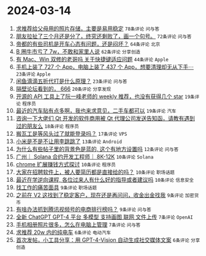 # 2024-03-14

1. [求推荐给父母用的照片存储，主要是易用稳定](https://www.v2ex.com/t/1023462) `78条评论` `问与答`
1. [朋友拉扯了三个月还是分了，终究还剩败了，画一个句号。](https://www.v2ex.com/t/1023466) `72条评论` `问与答`
1. [帝都的有些司机是开车心态有问题，还是闷坏？](https://www.v2ex.com/t/1023485) `64条评论` `北京`
1. [B 圈牛市亏了 7w，不敢和家里人说](https://www.v2ex.com/t/1023489) `62条评论` `分享创造`
1. [有 Mac、Win 双修的老哥吗 关于快捷键适应问题](https://www.v2ex.com/t/1023495) `44条评论` `Apple`
1. [手机上装了 727 个 App，电脑上装了 437 个 App，想要清理却无从下手⋯](https://www.v2ex.com/t/1023467) `23条评论` `Apple`
1. [闲鱼滴滴五折代打是什么原理？](https://www.v2ex.com/t/1023456) `23条评论` `问与答`
1. [隔壁论坛看到的， 666](https://www.v2ex.com/t/1023461) `20条评论` `分享发现`
1. [开源的 API 工具上了阮一峰老师的 weekly 推荐，也没有获得几个 star](https://www.v2ex.com/t/1023482) `19条评论` `程序员`
1. [最近的汽车贴有点多啊，我也来求意见，二手车都可以](https://www.v2ex.com/t/1023460) `19条评论` `汽车`
1. [咨询一下大佬们 Qt 开发的软件商用被 Qt 代理公司发送告知函，请教有遇到过的朋友么](https://www.v2ex.com/t/1023458) `18条评论` `程序员`
1. [搬瓦工是等风头过了就能登录吗？](https://www.v2ex.com/t/1023477) `17条评论` `VPS`
1. [小米是不是不让用李跳跳了](https://www.v2ex.com/t/1023514) `13条评论` `Android`
1. [为什么有些帖子里的背景色是蓝的, 这个有地方设置吗](https://www.v2ex.com/t/1023452) `12条评论` `问与答`
1. [广州｜ Solana 合约开发工程师｜ 8K-12K](https://www.v2ex.com/t/1023505) `10条评论` `Solana`
1. [chrome 扩展赚钱方式探讨](https://www.v2ex.com/t/1023502) `10条评论` `程序员`
1. [大家在招聘软件上，被人要简历都是直接给的吗？](https://www.v2ex.com/t/1023487) `10条评论` `职场话题`
1. [最近在学逆向课程, 各位过来人有什么好的指导或者建议吗](https://www.v2ex.com/t/1023484) `10条评论` `信息安全`
1. [找工作的痛苦面具](https://www.v2ex.com/t/1023523) `9条评论` `职场话题`
1. [之前在 V2 这找到了稳定客户，现在还是再问问，收金出金找我](https://www.v2ex.com/t/1023480) `9条评论` `加密货币`
1. [有啥办法抓到腾讯视频号的电商排行榜吗？](https://www.v2ex.com/t/1023450) `9条评论` `问与答`
1. [全新 ChatGPT GPT-4 平台 多模型 支持画图 联网 文件上传](https://www.v2ex.com/t/1023475) `7条评论` `OpenAI`
1. [手机相册照片很多，怎么在电脑上管理](https://www.v2ex.com/t/1023455) `7条评论` `问与答`
1. [求推荐 20w 内的纯电车](https://www.v2ex.com/t/1023494) `6条评论` `电动汽车`
1. [首次发帖，小工具分享：用 GPT-4-Vision 自动生成社交媒体文案](https://www.v2ex.com/t/1023493) `6条评论` `分享创造`
